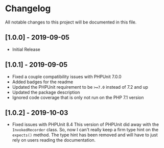 # Changelog
All notable changes to this project will be documented in this file.

## [1.0.0] - 2019-09-05
- Initial Release

## [1.0.1] - 2019-09-05
- Fixed a couple compatibility issues with PHPUnit 7.0.0
- Added badges for the readme
- Updated the PHPUnit requirement to be `>=7.0` instead of 7.2 and up
- Updated the package description
- Ignored code coverage that is only not run on the PHP 7.1 version

## [1.0.2] - 2019-10-03
- Fixed issues with PHPUnit 8.4  This version of PHPUnit did away with the `InvokedRecorder` class. So, now I can't really keep a firm type hint on the `expects()` method. The type hint has been removed and will have to just rely on users reading the documentation.